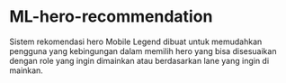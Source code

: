 # ML-hero-recommendation
Sistem rekomendasi hero Mobile Legend dibuat untuk memudahkan pengguna yang kebingungan dalam memilih hero yang bisa disesuaikan dengan role yang ingin dimainkan atau berdasarkan lane yang ingin di mainkan.
